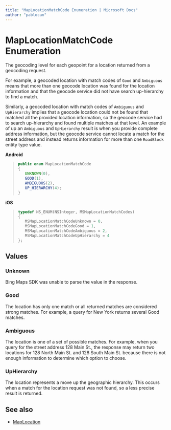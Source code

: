 ```yaml
---
title: "MapLocationMatchCode Enumeration | Microsoft Docs"
author: "pablocan"
---
```


# MapLocationMatchCode Enumeration

The geocoding level for each geopoint for a location returned from a geocoding request.

For example, a geocoded location with match codes of `Good` and `Ambiguous` means that more than one geocode location was found for the location information and that the geocode service did not have search up-hierarchy to find a match.

Similarly, a geocoded location with match codes of `Ambiguous` and `UpHierarchy` implies that a geocode location could not be found that matched all the provided location information, so the geocode service had to search up-hierarchy and found multiple matches at that level. An example of up an `Ambiguous` and `UpHierarchy` result is when you provide complete address information, but the geocode service cannot locate a match for the street address and instead returns information for more than one `RoadBlock` entity type value.

**Android**

>```java
>public enum MapLocationMatchCode
>{
>    UNKNOWN(0),
>    GOOD(1),
>    AMBIGUOUS(2),
>    UP_HIERARCHY(4);
>}
>```

**iOS**

>```objectivec
>typedef NS_ENUM(NSInteger, MSMapLocationMatchCodes)
>{
>    MSMapLocationMatchCodeUnknown = 0,
>    MSMapLocationMatchCodeGood = 1,
>    MSMapLocationMatchCodeAmbiguous = 2,
>    MSMapLocationMatchCodeUpHierarchy = 4
>};
>```

## Values

### Unknown

Bing Maps SDK was unable to parse the value in the response.

### Good

The location has only one match or all returned matches are considered strong matches. For example, a query for New York returns several Good matches.

### Ambiguous

The location is one of a set of possible matches. For example, when you query for the street address 128 Main St., the response may return two locations for 128 North Main St. and 128 South Main St. because there is not enough information to determine which option to choose.

### UpHierarchy

The location represents a move up the geographic hierarchy. This occurs when a match for the location request was not found, so a less precise result is returned.

## See also

* [MapLocation](MapLocation-class.md)
